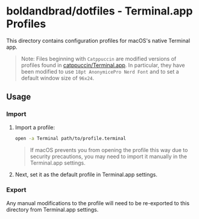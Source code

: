 # boldandbrad/dotfiles - Terminal.app Profiles

This directory contains configuration profiles for macOS's native Terminal app.

> Note: Files beginning with `Catppuccin` are modified versions of profiles
> found in [catppuccin/Terminal.app](https://github.com/catppuccin/Terminal.app).
> In particular, they have been modified to use `18pt AnonymicePro Nerd Font`
> and to set a default window size of `96x24`.

## Usage

### Import

1. Import a profile:

    ```zsh
    open -a Terminal path/to/profile.terminal
    ```

    > If macOS prevents you from opening the profile this way due to security
    > precautions, you may need to import it manually in the Terminal.app settings.

1. Next, set it as the default profile in Terminal.app settings.

### Export

Any manual modifications to the profile will need to be re-exported to this
directory from Terminal.app settings.
